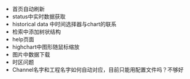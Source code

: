 - 首页自动刷新
- status中实时数据获取
- historical data 中时间选择器与chart的联系
- 检索中添加树状结构
- help页面
- highchart中图形随鼠标缩放
- 图片中数据下载
- 时区问题
- Channel名字和工程名字如何自动对应，目前只能用配置文件吗？不够好
